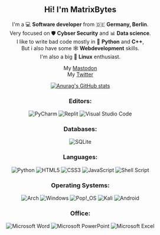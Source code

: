 <div id="header" align="center">
 
  **Hi! I'm MatrixBytes**
  --------

  I'm a 💻 **Software developer** from 🇩🇪 **Germany, Berlin**.\
  Very focused on 🛡️ **Cybser Security** and 📊 **Data science**.\
  I like to write bad code mostly in 🐍 **Python** and **C++**,\
  But i also have some 🕸️ **Webdevelopment** skills.\
  I'm also a big 🐧 **Linux** enthusiast.

  My <a rel="me" href="https://mastodon.social/@programming">Mastodon</a>\
  My <a rel="twitter" href="https://twitter.com/BytesMatrix">Twitter</a>

  [![Anurag's GitHub stats](https://github-readme-stats.vercel.app/api?username=MatrixBytes)](https://github.com/anuraghazra/github-readme-stats)

  <h3>Editors:</h3>

  ![PyCharm](https://img.shields.io/badge/pycharm-143?style=for-the-badge&logo=pycharm&logoColor=black&color=black&labelColor=green)
  ![Replit](https://img.shields.io/badge/Replit-DD1200?style=for-the-badge&logo=Replit&logoColor=white)
  ![Visual Studio Code](https://img.shields.io/badge/Visual%20Studio%20Code-0078d7.svg?style=for-the-badge&logo=visual-studio-code&logoColor=white)

  <h3>Databases:</h3>

  ![SQLite](https://img.shields.io/badge/sqlite-%2307405e.svg?style=for-the-badge&logo=sqlite&logoColor=white)

  <h3>Languages:</h3>

  ![Python](https://img.shields.io/badge/python-3670A0?style=for-the-badge&logo=python&logoColor=ffdd54)
  ![HTML5](https://img.shields.io/badge/html5-%23E34F26.svg?style=for-the-badge&logo=html5&logoColor=white)
  ![CSS3](https://img.shields.io/badge/css3-%231572B6.svg?style=for-the-badge&logo=css3&logoColor=white)
  ![JavaScript](https://img.shields.io/badge/javascript-%23323330.svg?style=for-the-badge&logo=javascript&logoColor=%23F7DF1E)
  ![Shell Script](https://img.shields.io/badge/shell_script-%23121011.svg?style=for-the-badge&logo=gnu-bash&logoColor=white)

  <h3>Operating Systems:</h3>

  ![Arch](https://img.shields.io/badge/Arch%20Linux-1793D1?logo=arch-linux&logoColor=fff&style=for-the-badge)
  ![Windows](https://img.shields.io/badge/Windows-0078D6?style=for-the-badge&logo=windows&logoColor=white)
  ![Pop!\_OS](https://img.shields.io/badge/Pop!_OS-48B9C7?style=for-the-badge&logo=Pop!_OS&logoColor=white)
  ![Kali](https://img.shields.io/badge/Kali-268BEE?style=for-the-badge&logo=kalilinux&logoColor=white)
  ![Android](https://img.shields.io/badge/Android-3DDC84?style=for-the-badge&logo=android&logoColor=white)

  <h3>Office:</h3>

  ![Microsoft Word](https://img.shields.io/badge/Microsoft_Word-2B579A?style=for-the-badge&logo=microsoft-word&logoColor=white)
  ![Microsoft PowerPoint](https://img.shields.io/badge/Microsoft_PowerPoint-B7472A?style=for-the-badge&logo=microsoft-powerpoint&logoColor=white)
  ![Microsoft Excel](https://img.shields.io/badge/Microsoft_Excel-217346?style=for-the-badge&logo=microsoft-excel&logoColor=white)

</div>
